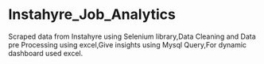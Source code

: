 # Instahyre_Job_Analytics
Scraped data from Instahyre using Selenium library,Data Cleaning and Data pre Processing using excel,Give insights using Mysql Query,For dynamic dashboard used excel. 
